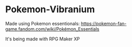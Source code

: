 # Pokemon-Vibranium
Made using Pokemon essentionals:
https://pokemon-fan-game.fandom.com/wiki/Pokémon_Essentials

It's being made with RPG Maker XP

